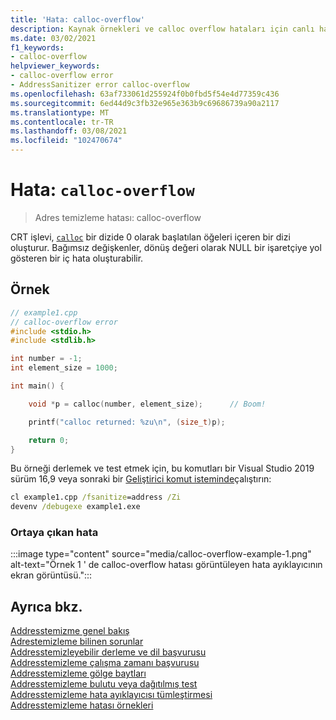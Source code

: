 ```yaml
---
title: 'Hata: calloc-overflow'
description: Kaynak örnekleri ve calloc overflow hataları için canlı hata ayıklama ekran görüntüleri.
ms.date: 03/02/2021
f1_keywords:
- calloc-overflow
helpviewer_keywords:
- calloc-overflow error
- AddressSanitizer error calloc-overflow
ms.openlocfilehash: 63af733061d255924f0b0fbd5f54e4d77359c436
ms.sourcegitcommit: 6ed44d9c3fb32e965e363b9c69686739a90a2117
ms.translationtype: MT
ms.contentlocale: tr-TR
ms.lasthandoff: 03/08/2021
ms.locfileid: "102470674"
---
```

# <a name="error-calloc-overflow"></a>Hata: `calloc-overflow`

> Adres temizleme hatası: calloc-overflow

CRT işlevi, [`calloc`](../c-runtime-library/reference/calloc.md) bir dizide 0 olarak başlatılan öğeleri içeren bir dizi oluşturur. Bağımsız değişkenler, dönüş değeri olarak NULL bir işaretçiye yol gösteren bir iç hata oluşturabilir.

## <a name="example"></a>Örnek

```cpp
// example1.cpp
// calloc-overflow error
#include <stdio.h>
#include <stdlib.h>

int number = -1;
int element_size = 1000;

int main() {

    void *p = calloc(number, element_size);      // Boom!

    printf("calloc returned: %zu\n", (size_t)p);

    return 0;
}
```

Bu örneği derlemek ve test etmek için, bu komutları bir Visual Studio 2019 sürüm 16,9 veya sonraki bir [Geliştirici komut isteminde](../build/building-on-the-command-line.md#developer_command_prompt_shortcuts)çalıştırın:

```cmd
cl example1.cpp /fsanitize=address /Zi
devenv /debugexe example1.exe
```

### <a name="resulting-error"></a>Ortaya çıkan hata

:::image type="content" source="media/calloc-overflow-example-1.png" alt-text="Örnek 1 ' de calloc-overflow hatası görüntüleyen hata ayıklayıcının ekran görüntüsü.":::

## <a name="see-also"></a>Ayrıca bkz.

[Addresstemizme genel bakış](./asan.md)\
[Adrestemizleme bilinen sorunlar](./asan-known-issues.md)\
[Addresstemizleyebilir derleme ve dil başvurusu](./asan-building.md)\
[Addresstemizleme çalışma zamanı başvurusu](./asan-runtime.md)\
[Addresstemizleme gölge baytları](./asan-shadow-bytes.md)\
[Addresstemizleme bulutu veya dağıtılmış test](./asan-offline-crash-dumps.md)\
[Addresstemizleme hata ayıklayıcısı tümleştirmesi](./asan-debugger-integration.md)\
[Addresstemizleme hatası örnekleri](./asan-error-examples.md)
